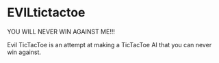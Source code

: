 # EVILtictactoe
YOU WILL NEVER WIN AGAINST ME!!!

Evil TicTacToe is an attempt at making a TicTacToe AI that you can never win against.


